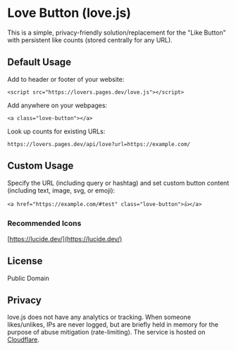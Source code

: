 # Love Button (love.js)

This is a simple, privacy-friendly solution/replacement for the "Like Button" with persistent like counts (stored centrally for any URL).

## Default Usage

Add to header or footer of your website:

`<script src="https://lovers.pages.dev/love.js"></script>`

Add anywhere on your webpages:

`<a class="love-button"></a>`

Look up counts for existing URLs:

`https://lovers.pages.dev/api/love?url=https://example.com/`

## Custom Usage

Specify the URL (including query or hashtag) and set custom button content (including text, image, svg, or emoji):

`<a href="https://example.com/#test" class="love-button">👍</a>`

### Recommended Icons

[https://lucide.dev/](https://lucide.dev/)

## License

Public Domain

## Privacy

love.js does not have any analytics or tracking. When someone likes/unlikes, IPs are never logged, but are briefly held in memory for the purpose of abuse mitigation (rate-limiting). The service is hosted on [Cloudflare](https://www.cloudflare.com/privacypolicy/).